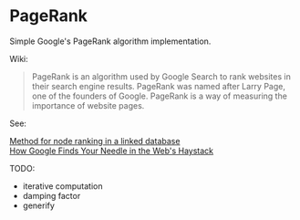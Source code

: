 PageRank
========

Simple Google's PageRank algorithm implementation.  

Wiki:
>PageRank is an algorithm used by Google Search to rank websites in their search engine results.
>PageRank was named after Larry Page, one of the founders of Google.
>PageRank is a way of measuring the importance of website pages.

See:

[Method for node ranking in a linked database](http://patft.uspto.gov/netacgi/nph-Parser?patentnumber=6,285,999)  
[How Google Finds Your Needle in the Web's Haystack ](http://www.ams.org/samplings/feature-column/fcarc-pagerank)  
  
TODO:
+ iterative computation
+ damping factor
+ generify

